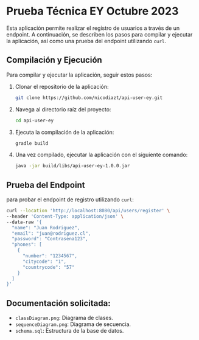  
# Prueba Técnica EY Octubre 2023

Esta aplicación permite realizar el registro de usuarios a través de un endpoint. A continuación, se describen los pasos para compilar y ejecutar la aplicación, así como una prueba del endpoint utilizando `curl`.

## Compilación y Ejecución

Para compilar y ejecutar la aplicación, seguir estos pasos:


1. Clonar el repositorio de la aplicación:
 

   ```bash
   git clone https://github.com/nicodiazt/api-user-ey.git
   ```

2. Navega al directorio raíz del proyecto:

   ```bash
   cd api-user-ey
   ```

3. Ejecuta la compilación de la aplicación:

   ```bash
   gradle build
   ```

4. Una vez compilado, ejecutar la aplicación con el siguiente comando:

   ```bash
   java -jar build/libs/api-user-ey-1.0.0.jar
   ```
 
 
## Prueba del Endpoint

para probar el endpoint de registro utilizando `curl`:

```bash
curl --location 'http://localhost:8080/api/users/register' \
--header 'Content-Type: application/json' \
--data-raw '{
  "name": "Juan Rodriguez",
  "email": "juan@rodriguez.cl",
  "password": "Contrasena123",
  "phones": [
    {
      "number": "1234567",
      "citycode": "1",
      "countrycode": "57"
    }
  ]
}'
```


## Documentación solicitada:

- `classDiagram.png`: Diagrama de clases.
- `sequenceDiagram.png`: Diagrama de secuencia.
- `schema.sql`: Estructura de la base de datos.


 

 
